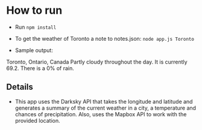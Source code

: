 # How to run

- Run `npm install`

- To get the weather of Toronto a note to notes.json: `node app.js Toronto`

- Sample output: 

Toronto, Ontario, Canada
Partly cloudy throughout the day. It is currently 69.2. There is a 0% of rain.

## Details

- This app uses the Darksky API that takes the longitude and latitude and generates a summary of the current weather in a city, a temperature and chances of precipitation. Also, uses the Mapbox API to work with the provided location. 
